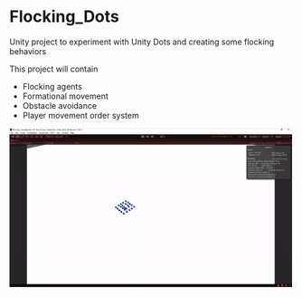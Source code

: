 # Flocking_Dots
Unity project to experiment with Unity Dots and creating some flocking behaviors

This project will contain

- Flocking agents
- Formational movement
- Obstacle avoidance
- Player movement order system

<img src="https://github.com/NWagter/Flocking_Dots/blob/main/Gifs/SimpleFormation_01.gif" width="500"/>
